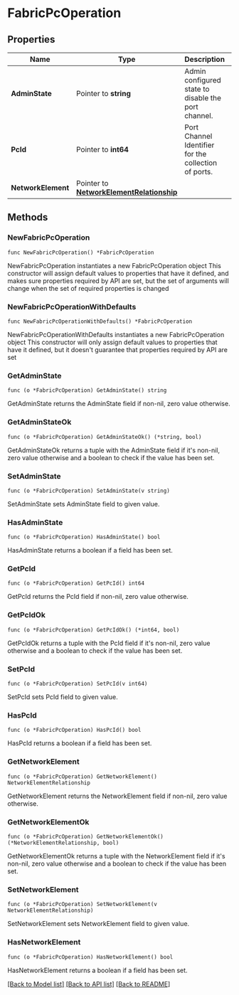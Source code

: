 # FabricPcOperation

## Properties

Name | Type | Description | Notes
------------ | ------------- | ------------- | -------------
**AdminState** | Pointer to **string** | Admin configured state to disable the port channel. | [optional] [default to "Enabled"]
**PcId** | Pointer to **int64** | Port Channel Identifier for the collection of ports. | [optional] 
**NetworkElement** | Pointer to [**NetworkElementRelationship**](network.Element.Relationship.md) |  | [optional] 

## Methods

### NewFabricPcOperation

`func NewFabricPcOperation() *FabricPcOperation`

NewFabricPcOperation instantiates a new FabricPcOperation object
This constructor will assign default values to properties that have it defined,
and makes sure properties required by API are set, but the set of arguments
will change when the set of required properties is changed

### NewFabricPcOperationWithDefaults

`func NewFabricPcOperationWithDefaults() *FabricPcOperation`

NewFabricPcOperationWithDefaults instantiates a new FabricPcOperation object
This constructor will only assign default values to properties that have it defined,
but it doesn't guarantee that properties required by API are set

### GetAdminState

`func (o *FabricPcOperation) GetAdminState() string`

GetAdminState returns the AdminState field if non-nil, zero value otherwise.

### GetAdminStateOk

`func (o *FabricPcOperation) GetAdminStateOk() (*string, bool)`

GetAdminStateOk returns a tuple with the AdminState field if it's non-nil, zero value otherwise
and a boolean to check if the value has been set.

### SetAdminState

`func (o *FabricPcOperation) SetAdminState(v string)`

SetAdminState sets AdminState field to given value.

### HasAdminState

`func (o *FabricPcOperation) HasAdminState() bool`

HasAdminState returns a boolean if a field has been set.

### GetPcId

`func (o *FabricPcOperation) GetPcId() int64`

GetPcId returns the PcId field if non-nil, zero value otherwise.

### GetPcIdOk

`func (o *FabricPcOperation) GetPcIdOk() (*int64, bool)`

GetPcIdOk returns a tuple with the PcId field if it's non-nil, zero value otherwise
and a boolean to check if the value has been set.

### SetPcId

`func (o *FabricPcOperation) SetPcId(v int64)`

SetPcId sets PcId field to given value.

### HasPcId

`func (o *FabricPcOperation) HasPcId() bool`

HasPcId returns a boolean if a field has been set.

### GetNetworkElement

`func (o *FabricPcOperation) GetNetworkElement() NetworkElementRelationship`

GetNetworkElement returns the NetworkElement field if non-nil, zero value otherwise.

### GetNetworkElementOk

`func (o *FabricPcOperation) GetNetworkElementOk() (*NetworkElementRelationship, bool)`

GetNetworkElementOk returns a tuple with the NetworkElement field if it's non-nil, zero value otherwise
and a boolean to check if the value has been set.

### SetNetworkElement

`func (o *FabricPcOperation) SetNetworkElement(v NetworkElementRelationship)`

SetNetworkElement sets NetworkElement field to given value.

### HasNetworkElement

`func (o *FabricPcOperation) HasNetworkElement() bool`

HasNetworkElement returns a boolean if a field has been set.


[[Back to Model list]](../README.md#documentation-for-models) [[Back to API list]](../README.md#documentation-for-api-endpoints) [[Back to README]](../README.md)


